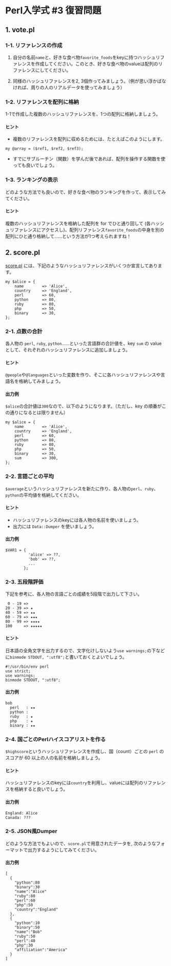# Perl入学式 #3 復習問題

## 1. vote.pl

### 1-1. リファレンスの作成

1. 自分の名前`name`と、好きな食べ物`favorite_foods`をkeyに持つハッシュリファレンスを作成してください。このとき、好きな食べ物のvalueは配列のリファレンスにしてください。

2. 同様のハッシュリファレンスを2, 3個作ってみましょう。（例が思い浮かばなければ、周りの人のリアルデータを使ってみましょう）

### 1-2. リファレンスを配列に格納

1-1で作成した複数のハッシュリファレンスを、1つの配列に格納しましょう。

#### ヒント

- 複数のリファレンスを配列に収めるためには、たとえばこのようにします。

```
my @array = ($ref1, $ref2, $ref3);
```

- すでにサブルーチン（関数）を学んだ後であれば、配列を操作する関数を使っても良いでしょう。

### 1-3. ランキングの表示

どのような方法でも良いので、好きな食べ物のランキングを作って、表示してみてください。

#### ヒント

複数のハッシュリファレンスを格納した配列を for でひと通り回して (各ハッシュリファレンスにアクセスし)、配列リファレンス`favorite_foods`の中身を別の配列にひと通り格納して……という方法が1つ考えられますね！

## 2. score.pl

[score.pl](https://github.com/perl-entrance-org/workshop-2016/blob/master/3rd/code/score.pl) には、下記のようなハッシュリファレンスがいくつか宣言してあります。

```
my $alice = {
    name        => 'Alice',
    country     => 'England',
    perl        => 60,
    python      => 80,
    ruby        => 80,
    php         => 50,
    binary      => 30,
};
```

### 2-1. 点数の合計

各人物の `perl`, `ruby`, `python`……といった言語群の合計値を、key `sum` の value として、それぞれのハッシュリファレンスに追加しましょう。

#### ヒント

`@people`や`@languages`といった変数を作り、そこに各ハッシュリファレンスや言語名を格納してみましょう。

#### 出力例

`$alice`の合計値は`300`なので、以下のようになります。（ただし、key の順番がこの通りになるとは限りません）

```
my $alice = {
    name        => 'Alice',
    country     => 'England',
    perl        => 60,
    python      => 80,
    ruby        => 80,
    php         => 50,
    binary      => 30,
    sum         => 300,
};
```

### 2-2. 言語ごとの平均

`$average`というハッシュリファレンスを新たに作り、各人物の`perl`、`ruby`、`python`の平均値を格納してください。

#### ヒント

- ハッシュリファレンスのkeyには各人物の名前を使いましょう。
- 出力には `Data::Dumper` を使いましょう。

#### 出力例

```
$VAR1 = {
          'alice' => ??,
          'bob' => ??,
          ...
        };
```

### 2-3. 五段階評価

下記を参考に、各人物の言語ごとの成績を5段階で出力して下さい。

```
 0 - 19 =>
20 - 39 => ★
40 - 59 => ★★
60 - 79 => ★★★
80 - 99 => ★★★★
100     => ★★★★★
```

#### ヒント

日本語の全角文字を出力するので、文字化けしないよう`use warnings;`の下などに`binmode STDOUT, ":utf8";`と書いておくとよいでしょう。

```
#!/usr/bin/env perl
use strict;
use warnings;
binmode STDOUT, ":utf8";
```

#### 出力例

```
bob
  perl   : ★★
  python :
  ruby   : ★
  php    : ★
  binary : ★★
```


### 2-4. 国ごとのPerlハイスコアリストを作る

`$highscore`というハッシュリファレンスを作成し、国（count）ごとの `perl` のスコアが 60 以上の人の名前を格納しましょう。

#### ヒント

ハッシュリファレンスのkeyには`country`を利用し、valueには配列のリファレンスを格納すると良いでしょう。

#### 出力例

```
England: Alice
Canada: ???
```

### 2-5. JSON風Dumper

どのような方法でもよいので、`score.pl`で用意されたデータを, 次のようなフォーマットで出力するようにしてみてください。

#### 出力例

```
[
  {
    "python":80
    "binary":30
    "name":"Alice"
    "ruby":80
    "perl":60
    "php":50
    "country":"England"
  },
  {
    "python":10
    "binary":50
    "name":"Bob"
    "ruby":50
    "perl":40
    "php":30
    "affiliation":"America"
  }
]
```
